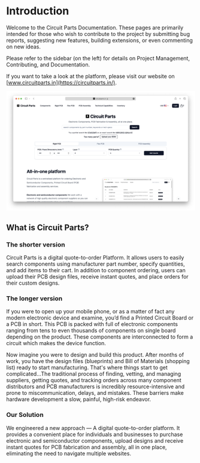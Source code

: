 # Introduction

Welcome to the Circuit Parts Documentation. These pages are primarily intended for those who wish to contribute to the project by submitting bug reports, suggesting new features, building extensions, or even commenting on new ideas.

Please refer to the sidebar (on the left) for details on Project Management, Contributing, and Documentation.

If you want to take a look at the platform, please visit our website on [www.circuitparts.in](https://circuitparts.in/).

[![CircuitParts](../public/images//screenshots//home.png)](https://circuitparts.in/)

## What is Circuit Parts?

### The shorter version

Circuit Parts is a digital quote-to-order Platform. It allows users to easily search components using manufacturer part number, specify quantities, and add items to their cart. In addition to component ordering, users can upload their PCB design files, receive instant quotes, and place orders for their custom designs.

### The longer version

If you were to open up your mobile phone, or as a matter of fact any modern electronic device and examine, you’d find a Printed Circuit Board or a PCB in short. This PCB is packed with full of electronic components ranging from tens to even thousands of components on single board depending on the product. These components are interconnected to form a circuit which makes the device function.

Now imagine you were to design and build this product. After months of work, you have the design files (blueprints) and Bill of Materials (shopping list) ready to start manufacturing. That's where things start to get complicated...The traditional process of finding, vetting, and managing suppliers, getting quotes, and tracking orders across many component distributors and PCB manufacturers is incredibly resource-intensive and prone to miscommunication, delays, and mistakes. These barriers make hardware development a slow, painful, high-risk endeavor.

### Our Solution

We engineered a new approach — A digital quote-to-order platform. It provides a convenient place for individuals and businesses to purchase electronic and semiconductor components, upload designs and receive instant quotes for PCB fabrication and assembly, all in one place, eliminating the need to navigate multiple websites.
